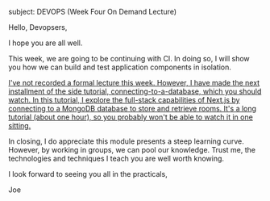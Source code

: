 

 subject: DEVOPS (Week Four On Demand Lecture)


Hello, Devopsers,

I hope you are all well.

This week, we are going to be continuing with CI. In doing so, I will show you how we can build and test application components in isolation.  

[I've not recorded a formal lecture this week. However, I have made the next installment of the side tutorial, connecting-to-a-database, which you should watch. In this tutorial, I explore the full-stack capabilities of Next.js by connecting to a MongoDB database to store and retrieve rooms. It's a long tutorial (about one hour), so you probably won't be able to watch it in one sitting.](https://joeappleton18.github.io/devops_2022_2023_notes/side-tutorials/3.connecting-to-a-database.html#getting-started)

In closing, I do appreciate this module presents a steep learning curve. However, by working in groups, we can pool our knowledge. Trust me, the technologies and techniques I teach you are well worth knowing. 

I look forward to seeing you all in the practicals,

Joe

